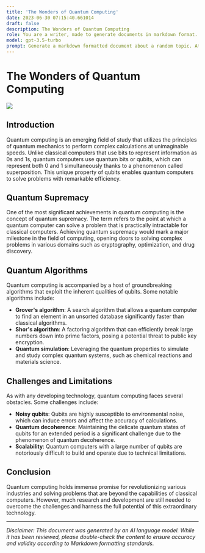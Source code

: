 ```yaml
---
title: 'The Wonders of Quantum Computing'
date: 2023-06-30 07:15:40.661014
draft: false
description: The Wonders of Quantum Computing
role: You are a writer, made to generate documents in markdown format. It is very important that all of the documents you generate are in valid markdown format.
model: gpt-3.5-turbo
prompt: Generate a markdown formatted document about a random topic. At the bottom, include a disclaimer explaining that the document was generated by you. The first line of the document should be the title. Make sure that the entire document is in proper markdown format, using a mix of various tags to make the document visually appealing.
---
```


# The Wonders of Quantum Computing

![](https://images.unsplash.com/photo-1551988419-4e8f37161b55?ixlib=rb-1.2.1&auto=format&fit=crop&w=1350&q=80)

## Introduction

Quantum computing is an emerging field of study that utilizes the principles of quantum mechanics to perform complex calculations at unimaginable speeds. Unlike classical computers that use bits to represent information as 0s and 1s, quantum computers use quantum bits or qubits, which can represent both 0 and 1 simultaneously thanks to a phenomenon called superposition. This unique property of qubits enables quantum computers to solve problems with remarkable efficiency.

## Quantum Supremacy

One of the most significant achievements in quantum computing is the concept of quantum supremacy. The term refers to the point at which a quantum computer can solve a problem that is practically intractable for classical computers. Achieving quantum supremacy would mark a major milestone in the field of computing, opening doors to solving complex problems in various domains such as cryptography, optimization, and drug discovery.

## Quantum Algorithms

Quantum computing is accompanied by a host of groundbreaking algorithms that exploit the inherent qualities of qubits. Some notable algorithms include:

- **Grover's algorithm**: A search algorithm that allows a quantum computer to find an element in an unsorted database significantly faster than classical algorithms.
- **Shor's algorithm**: A factoring algorithm that can efficiently break large numbers down into prime factors, posing a potential threat to public key encryption.
- **Quantum simulation**: Leveraging the quantum properties to simulate and study complex quantum systems, such as chemical reactions and materials science.

## Challenges and Limitations

As with any developing technology, quantum computing faces several obstacles. Some challenges include:

- **Noisy qubits**: Qubits are highly susceptible to environmental noise, which can induce errors and affect the accuracy of calculations.
- **Quantum decoherence**: Maintaining the delicate quantum states of qubits for an extended period is a significant challenge due to the phenomenon of quantum decoherence.
- **Scalability**: Quantum computers with a large number of qubits are notoriously difficult to build and operate due to technical limitations.

## Conclusion

Quantum computing holds immense promise for revolutionizing various industries and solving problems that are beyond the capabilities of classical computers. However, much research and development are still needed to overcome the challenges and harness the full potential of this extraordinary technology.

---

*Disclaimer: This document was generated by an AI language model. While it has been reviewed, please double-check the content to ensure accuracy and validity according to Markdown formatting standards.*